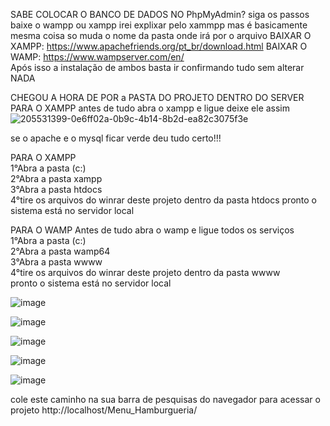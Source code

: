 SABE COLOCAR O BANCO DE DADOS NO PhpMyAdmin? siga os passos baixe o wampp ou xampp irei explixar pelo xammpp mas é basicamente mesma coisa so muda o nome da pasta onde irá por o arquivo
BAIXAR O XAMPP: https://www.apachefriends.org/pt_br/download.html
BAIXAR O WAMP: https://www.wampserver.com/en/ <br>
Após isso a instalação de ambos basta ir confirmando tudo sem alterar NADA

CHEGOU A HORA DE POR a PASTA DO PROJETO DENTRO DO SERVER
PARA O XAMPP antes de tudo abra o xampp e ligue deixe ele assim
![205531399-0e6ff02a-0b9c-4b14-8b2d-ea82c3075f3e](https://user-images.githubusercontent.com/55327081/213803569-9c951119-853a-46c8-84d4-7b8a881f8d0c.png)

se o apache e o mysql ficar verde deu tudo certo!!!<br>

PARA O XAMPP <br>
1°Abra a pasta (c:) <br>
2°Abra a pasta xampp <br> 
3°Abra a pasta htdocs <br> 
4°tire os arquivos do winrar deste projeto dentro da pasta htdocs
pronto o sistema está no servidor local  <br> 

PARA O WAMP Antes de tudo abra o wamp e ligue todos os serviços<br>
1°Abra a pasta (c:) <br>
2°Abra a pasta wamp64 <br>
3°Abra a pasta wwww <br>
4°tire os arquivos do winrar deste projeto dentro da pasta wwww <br>
pronto o sistema está no servidor local <br> 

![image](https://user-images.githubusercontent.com/55327081/213806227-853f2a9d-4822-4415-9ca1-73af6fe9dbd5.png)

![image](https://user-images.githubusercontent.com/55327081/213806265-9e6da9de-ec82-48cd-a81c-0b98ed64cf60.png)

![image](https://user-images.githubusercontent.com/55327081/213806305-739a2269-9152-47af-8fd7-03550aea2440.png)

![image](https://user-images.githubusercontent.com/55327081/213806344-65a0b790-2242-4b15-98b0-da68574998e9.png)

![image](https://user-images.githubusercontent.com/55327081/213806370-c1fe46a5-a5aa-4cee-a243-fb1400881bf5.png)

cole este caminho na sua barra de pesquisas do navegador para acessar o projeto http://localhost/Menu_Hamburgueria/
